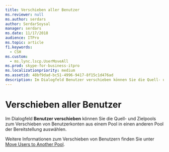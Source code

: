 ```yaml
---
title: Verschieben aller Benutzer
ms.reviewer: null
ms.author: serdars
author: SerdarSoysal
manager: serdars
ms.date: 11/17/2018
audience: ITPro
ms.topic: article
f1.keywords:
  - CSH
ms.custom:
  - ms.lync.lscp.UserMoveAll
ms.prod: skype-for-business-itpro
ms.localizationpriority: medium
ms.assetid: 48bf9dad-bc51-4996-9417-8f15c1d476ad
description: Im Dialogfeld Benutzer verschieben können Sie die Quell- und Zielpools zum Verschieben von Benutzerkonten aus einem Pool in einen anderen Pool der Bereitstellung auswählen.
---
```


# <a name="move-all-users"></a>Verschieben aller Benutzer

Im Dialogfeld **Benutzer verschieben** können Sie die Quell- und Zielpools zum Verschieben von Benutzerkonten aus einem Pool in einen anderen Pool der Bereitstellung auswählen.

Weitere Informationen zum Verschieben von Benutzern finden Sie unter [Move Users to Another Pool](/previous-versions/office/lync-server-2013/lync-server-2013-move-users-to-another-pool).